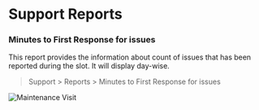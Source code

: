 <!-- add-breadcrumbs -->
# Support Reports



### Minutes to First Response for issues
This report provides the information about count of issues that has been reported during the slot. It will display day-wise.

> Support > Reports > Minutes to First Response for issues

<img class="screenshot" alt="Maintenance Visit" src="{{docs_base_url}}/assets/img/support/support_hours.png">
